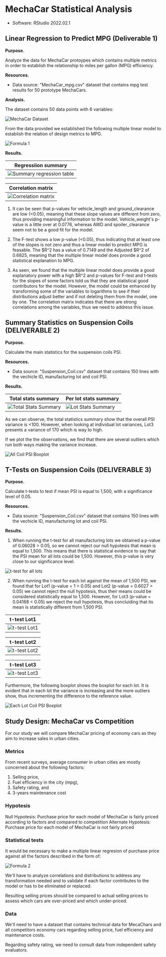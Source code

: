 # MechaCar Statistical Analysis

- Software: RStudio 2022.02.1

## Linear Regression to Predict MPG (Deliverable 1)

**Purpose.**

Analyze the data for MechaCar protoypes which contains multiple metrics in order to establish the relationship to miles per gallon (MPG) efficiency.

**Resources.**  
- Data source: "MechaCar_mpg.csv" dataset that contains mpg test results for 50 prototype MechaCars.

**Analysis.**

The dataset contains 50 data points with 6 variables:

![MechaCar Dataset](/Resources/mechacarDB.png)

From the data provided we established the following multiple linear model to establish the relation of design metrics to MPG.

![Formula 1](/Resources/formula1.png)

**Results.**

|Regressiion summary                                    |
|-------------------------------------------------------|
|![Summary regression table](/Resources/regression1.png)|

|Correlation matrix                                |
|--------------------------------------------------|
|![Correlation matrix](/Resources/correlation1.png)|

1. It can be seen that p-values for vehicle_length and ground_clearance are low (<0.05), meaning that these slope values are different from zero, thus providing meaningful information to the model.  Vehicle_weight's p-value is a little over at 0.0776, whereas AWD and spoiler_clearance seem not to be a good fit for the model.

2. The F-test shows a low p-value (<0.05), thus indicating that at least one of the slopes is not zero and thus a linear model to predict MPG is feasable. The $R^2 has a value of 0.7149 and the Adjusted $R^2 of 0.6825, meaning that the multiple linear model does provide a good statistical explanation to MPG.  

3. As seen, we found that the multiple linear model does provide a good explanatory power with a high $R^2 and p-values for F-test and t-tests for the slopes of some factors told us that they are statistical good contributors for the model.  However, the model could be enhanced by transforming some of the variables to logarithms to see if their distributions adjust better and if not deleting them from the model, one by one.  The correlation matrix indicates that there are strong correlations among the variables, thus we need to address this issue.


## Summary Statistics on Suspension Coils (DELIVERABLE 2)

**Purpose.**

Calculate the main statistics for the suspension coils PSI.

**Resources.**  
- Data source: "Suspension_Coil.csv" dataset that contains 150 lines with the vechicle ID, manufacturing lot and coil PSI.

**Results.**

|Total stats summary                                 |Per lot stats summary                           |
|----------------------------------------------------|------------------------------------------------|
|![Total Stats Summary](/Resources/total_summary.png)|![Lot Stats Summary](/Resources/lot_summary.png)|


As we can observe, the total statistics summary show that the overall PSI variance is <100. However, when looking at individual lot variances, Lot3 presents a variance of 170 which is way to high.

If we plot the the observations, we find that there are several outliers which run both ways making the variance increase.

![All Coil PSI Boxplot](/Resources/boxplot1.png)


## T-Tests on Suspension Coils (DELIVERABLE 3)

**Purpose.**

Calculate t-tests to test if mean PSI is equal to 1,500, with a significance level of 0.05.

**Resources.**  
- Data source: "Suspension_Coil.csv" dataset that contains 150 lines with the vechicle ID, manufacturing lot and coil PSI.

**Results.**

1. When running the t-test for all manufacturing lots we obtained a p-value of 0.06028 > 0.05, so we cannot reject our null hypotesis that mean is equal to 1,500. This means that there is statistical evidence to say that the PSI mean for all lots could be 1,500.  However, this p-value is very close to our significance level.

![t-test for all lots](/Resources/t-test_all.png)

2. When running the t-test for each lot against the mean of 1,500 PSI, we found that for Lot1 (p-value = 1 > 0.05) and Lot2 (p-value = 0.6027 > 0.05) we cannot reject the null hypotesis, thus their means could be considered statistically equal to 1,500.  However, for Lot3 (p-value = 0.04168 < 0.05) we reject the null hypotesis, thus concluiding that its mean is statistically different from 1,500 PSI.

|t-test Lot1                               |
|------------------------------------------|
|![t-test Lot1](/Resources/t-test_lot1.png)|

|t-test Lot2                               |
|------------------------------------------|
|![t-test Lot2](/Resources/t-test_lot2.png)|

|t-test Lot3                               |
|------------------------------------------|
|![t-test Lot3](/Resources/t-test_lot3.png)|

Furthermore, the following boxplot shows the boxplot for each lot.  It is evident that in each lot the variance is increasing and the more outliers show, thus incrementing the difference to the reference value.

![Each Lot Coil PSI Boxplot](/Resources/boxplot.png)


## Study Design: MechaCar vs Competition

For our study we will compare MechaCar pricing of economy cars as they aim to increase sales in urban cities.   

### Metrics

From recent surveys, average consumer in urban cities are mostly concerned about the following factors:
1. Selling price,
2. Fuel efficiency in the city (mpg),
3. Safety rating, and
4. 3-years maintenance cost

### Hypotesis

Null Hypotesis:  Purchase price for each model of MechaCar is fairly priced according to factors and compared to competition
Alternate Hypotesis:  Purchase price for each model of MechaCar is not fairly priced

### Statistical tests

It would be necessary to make a multiple linear regresion of purchase price against all the factors described in the form of:

![Formula 2](/Resources/formula2.png)

We'll have to analyze correlations and distributions to address any transformation needed and to validate if each factor contributes to the model or has to be eliminated or replaced.

Resulting selling prices should be compared to actual selling prices to assess which cars are over-priced and which under-priced.

### Data

We'll need to have a dataset that contains technical data for MecaChars and all competitors economy cars regarding selling price, fuel efficiency and maintenance costs.

Regarding safety rating, we need to consult data from independent safety evaluators.
